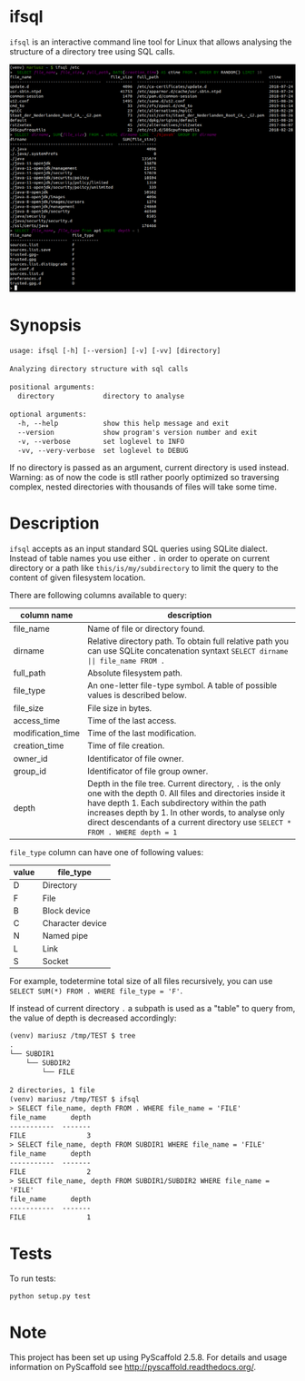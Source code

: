 # ifsql

`ifsql` is an interactive command line tool for Linux that allows analysing the structure of a directory tree using SQL calls.

![example](example.png)

# Synopsis
```
usage: ifsql [-h] [--version] [-v] [-vv] [directory]

Analyzing directory structure with sql calls

positional arguments:
  directory            directory to analyse

optional arguments:
  -h, --help           show this help message and exit
  --version            show program's version number and exit
  -v, --verbose        set loglevel to INFO
  -vv, --very-verbose  set loglevel to DEBUG
```
If no directory is passed as an argument, current directory is used instead. Warning: as of now the code is stll rather poorly optimized so traversing complex, nested directories with thousands of files will take some time.

# Description

`ifsql` accepts as an input standard SQL queries using SQLite dialect. Instead of table names you use either `.` in order to operate on current directory or a path like `this/is/my/subdirectory` to limit the query to the content of given filesystem location.

There are following columns available to query:

| column name | description|
| ------------| -----------|
|file_name |Name of file or directory found.|
|dirname|Relative directory path. To obtain full relative path you can use SQLite concatenation syntaxt `SELECT dirname \|\| file_name FROM .`
|full_path|Absolute filesystem path.|
|file_type|An one-letter file-type symbol. A table of possible values is described below.
|file_size|File size in bytes.|
|access_time|Time of the last access.|
|modification_time|Time of the last modification.|
|creation_time|Time of file creation.|
|owner_id|Identificator of file owner.|
|group_id|Identificator of file group owner.|
|depth|Depth in the file tree. Current directory, `.` is the only one with the depth 0. All files and directories inside it have depth 1. Each subdirectory within the path increases depth by 1. In other words, to analyse only direct descendants of a current directory use `SELECT * FROM . WHERE depth = 1`

`file_type` column can have one of following values:

| value | file_type |
|-------|---------|
|D|Directory|
|F|File|
|B|Block device|
|C|Character device|
|N|Named pipe|
|L|Link|
|S|Socket|

For example, todetermine total size of all files recursively, you can use `SELECT SUM(*) FROM . WHERE file_type = 'F'`.

If instead of current directory `.` a subpath is used as a "table" to query from, the value of depth is decreased accordingly:
```
(venv) mariusz /tmp/TEST $ tree
.
└── SUBDIR1
    └── SUBDIR2
        └── FILE

2 directories, 1 file
(venv) mariusz /tmp/TEST $ ifsql
> SELECT file_name, depth FROM . WHERE file_name = 'FILE'
file_name      depth
-----------  -------
FILE               3
> SELECT file_name, depth FROM SUBDIR1 WHERE file_name = 'FILE'
file_name      depth
-----------  -------
FILE               2
> SELECT file_name, depth FROM SUBDIR1/SUBDIR2 WHERE file_name = 'FILE'
file_name      depth
-----------  -------
FILE               1
```







# Tests

To run tests:

```
python setup.py test
```


# Note

This project has been set up using PyScaffold 2.5.8. For details and usage
information on PyScaffold see http://pyscaffold.readthedocs.org/.


